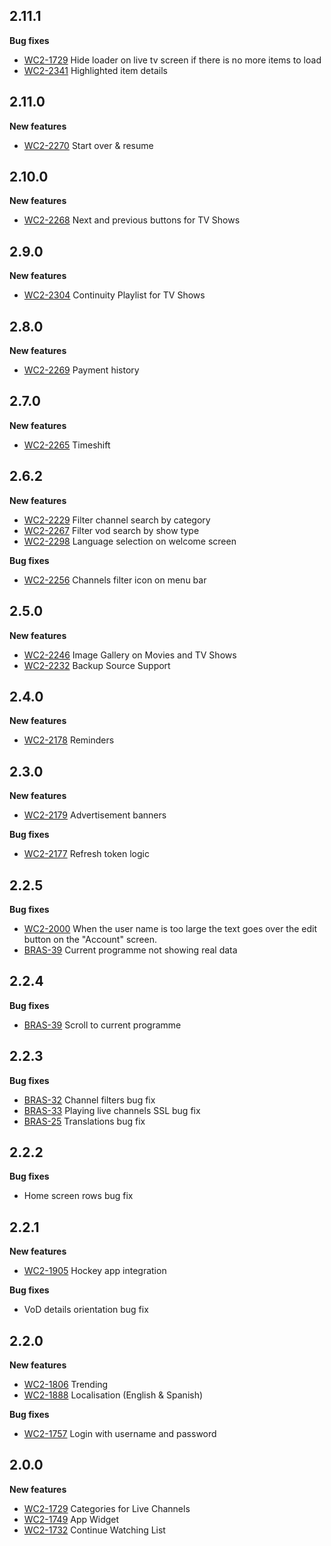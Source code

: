 ## 2.11.1

  **Bug fixes**

  - [WC2-1729](https://wetekdev.atlassian.net/browse/WC2-1729) Hide loader on live tv screen if there is no more items to load
  - [WC2-2341](https://wetekdev.atlassian.net/browse/WC2-2341) Highlighted item details

## 2.11.0

  **New features**

  - [WC2-2270](https://wetekdev.atlassian.net/browse/WC2-2270) Start over & resume

## 2.10.0

  **New features**

  - [WC2-2268](https://wetekdev.atlassian.net/browse/WC2-2268) Next and previous buttons for TV Shows

## 2.9.0

  **New features**

  - [WC2-2304](https://wetekdev.atlassian.net/browse/WC2-2304) Continuity Playlist for TV Shows

## 2.8.0

  **New features**

  - [WC2-2269](https://wetekdev.atlassian.net/browse/WC2-2269) Payment history

## 2.7.0

  **New features**

  - [WC2-2265](https://wetekdev.atlassian.net/browse/WC2-2265) Timeshift

## 2.6.2

  **New features**

  - [WC2-2229](https://wetekdev.atlassian.net/browse/WC2-2229) Filter channel search by category
  - [WC2-2267](https://wetekdev.atlassian.net/browse/WC2-2267) Filter vod search by show type
  - [WC2-2298](https://wetekdev.atlassian.net/browse/WC2-2298) Language selection on welcome screen
    
  **Bug fixes**
    
  - [WC2-2256](https://wetekdev.atlassian.net/browse/WC2-2256) Channels filter icon on menu bar

## 2.5.0

  **New features**

  - [WC2-2246](https://wetekdev.atlassian.net/browse/WC2-2246) Image Gallery on Movies and TV Shows
  - [WC2-2232](https://wetekdev.atlassian.net/browse/WC2-2232) Backup Source Support

## 2.4.0

  **New features**

  - [WC2-2178](https://wetekdev.atlassian.net/browse/WC2-2178) Reminders

## 2.3.0

  **New features**

  - [WC2-2179](https://wetekdev.atlassian.net/browse/WC2-2179) Advertisement banners

  **Bug fixes**

  - [WC2-2177](https://wetekdev.atlassian.net/browse/WC2-2177)  Refresh token logic

## 2.2.5

  **Bug fixes**
  
  - [WC2-2000](https://wetekdev.atlassian.net/browse/WC2-2000) When the user name is too large the text goes over the edit button on the "Account" screen.
  - [BRAS-39](https://wetekdev.atlassian.net/browse/BRAS-39) Current programme not showing real data

## 2.2.4

  **Bug fixes**

  - [BRAS-39](https://wetekdev.atlassian.net/browse/BRAS-39) Scroll to current programme

## 2.2.3

  **Bug fixes**

  - [BRAS-32](https://wetekdev.atlassian.net/browse/BRAS-32) Channel filters bug fix
  - [BRAS-33](https://wetekdev.atlassian.net/browse/BRAS-33) Playing live channels SSL bug fix
  - [BRAS-25](https://wetekdev.atlassian.net/browse/BRAS-25) Translations bug fix

## 2.2.2

  **Bug fixes**

  - Home screen rows bug fix

## 2.2.1

  **New features**

  - [WC2-1905](https://wetekdev.atlassian.net/browse/WC2-1905) Hockey app integration

  **Bug fixes**

  - VoD details orientation bug fix

## 2.2.0

  **New features**

  - [WC2-1806](https://wetekdev.atlassian.net/browse/WC2-1806)  Trending
  - [WC2-1888](https://wetekdev.atlassian.net/browse/WC2-1888)  Localisation (English & Spanish)

  **Bug fixes**

  - [WC2-1757](https://wetekdev.atlassian.net/browse/WC2-1757)  Login with username and password

## 2.0.0

  **New features**

  - [WC2-1729](https://wetekdev.atlassian.net/browse/WC2-1729)  Categories for Live Channels
  - [WC2-1749](https://wetekdev.atlassian.net/browse/WC2-1749)  App Widget
  - [WC2-1732](https://wetekdev.atlassian.net/browse/WC2-1732)  Continue Watching List